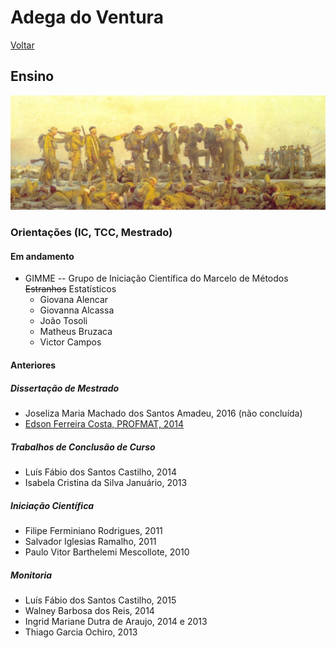 # Adega do Ventura

[Voltar](README.md)

## Ensino

![O cego guiando os outros cegos](img/gassed.jpeg)

### Orientações (IC, TCC, Mestrado)

#### Em andamento

-   GIMME -- Grupo de Iniciação Científica do Marcelo de Métodos ~~Estranhos~~ Estatísticos
    -   Giovana Alencar
    -   Giovanna Alcassa
    -   João Tosoli
    -   Matheus Bruzaca
    -   Victor Campos

#### Anteriores

##### Dissertação de Mestrado

-   Joseliza Maria Machado dos Santos Amadeu, 2016 (não concluída)
-   [Edson Ferreira Costa, PROFMAT, 2014](https://sca.profmat-sbm.org.br/profmat_tcc.php?id1=4119&id2=95573)

##### Trabalhos de Conclusão de Curso

-   Luís Fábio dos Santos Castilho, 2014
-   Isabela Cristina da Silva Januário, 2013

##### Iniciação Científica

-   Filipe Ferminiano Rodrigues, 2011
-   Salvador Iglesias Ramalho, 2011
-   Paulo Vitor Barthelemi Mescollote, 2010

##### Monitoria

-   Luís Fábio dos Santos Castilho, 2015
-   Walney Barbosa dos Reis, 2014
-   Ingrid Mariane Dutra de Araujo, 2014 e 2013
-   Thiago Garcia Ochiro, 2013
